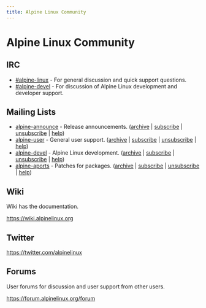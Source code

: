 ```yaml
---
title: Alpine Linux Community
---
```


# Alpine Linux Community

<h2><i class="fa fa-hashtag" aria-hidden="true"></i>IRC</h2>

* [\#alpine-linux](irc://irc.freenode.net/alpine-linux) - For general discussion and quick support questions.
* [\#alpine-devel](irc://irc.freenode.net/alpine-devel) - For discussion of Alpine Linux development and developer
  support.

<h2><i class="fa fa-envelope" aria-hidden="true"></i>Mailing Lists</h2>

* [alpine-announce](mailto:alpine-announce@lists.alpinelinux.org) -
  Release announcements.
  ([archive](http://lists.alpinelinux.org/alpine-announce)
  | [subscribe](mailto:alpine-announce+subscribe@lists.alpinelinux.org)
  | [unsubscribe](mailto:alpine-announce+unsubscribe@lists.alpinelinux.org)
  | [help](mailto:alpine-announce+help@lists.alpinelinux.org))
* [alpine-user](mailto:alpine-user@lists.alpinelinux.org) -
  General user support.
  ([archive](http://lists.alpinelinux.org/alpine-user)
  | [subscribe](mailto:alpine-user+subscribe@lists.alpinelinux.org)
  | [unsubscribe](mailto:alpine-user+unsubscribe@lists.alpinelinux.org)
  | [help](mailto:alpine-user+help@lists.alpinelinux.org))
* [alpine-devel](mailto:alpine-devel@lists.alpinelinux.org) -
  Alpine Linux development.
  ([archive](http://lists.alpinelinux.org/alpine-devel)
  | [subscribe](mailto:alpine-devel+subscribe@lists.alpinelinux.org)
  | [unsubscribe](mailto:alpine-devel+unsubscribe@lists.alpinelinux.org)
  | [help](mailto:alpine-devel+help@lists.alpinelinux.org))
* [alpine-aports](mailto:alpine-aports@lists.alpinelinux.org) -
  Patches for packages.
  ([archive](http://lists.alpinelinux.org/alpine-aports)
  | [subscribe](mailto:alpine-aports+subscribe@lists.alpinelinux.org)
  | [unsubscribe](mailto:alpine-aports+unsubscribe@lists.alpinelinux.org)
  | [help](mailto:alpine-aports+help@lists.alpinelinux.org))

<h2><i class="fa fa-pencil" aria-hidden="true"></i>Wiki</h2>

Wiki has the documentation.

<https://wiki.alpinelinux.org>

<h2><i class="fa fa-twitter" aria-hidden="true"></i>Twitter</h2>

<https://twitter.com/alpinelinux>

<h2><i class="fa fa-comments" aria-hidden="true"></i>Forums</h2>

User forums for discussion and user support from other users.

<https://forum.alpinelinux.org/forum>


